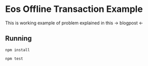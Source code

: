 # Eos Offline Transaction Example

This is working example of problem explained in this -> blogpost <- 

## Running

`npm install`

`npm test`